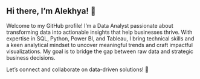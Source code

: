 ## Hi there,  I’m Alekhya! 👋
Welcome to my GitHub profile! I’m a Data Analyst passionate about transforming data into actionable insights that help businesses thrive.
With expertise in SQL, Python, Power BI, and Tableau, I bring technical skills and a keen analytical mindset to uncover meaningful trends and craft impactful visualizations. My goal is to bridge the gap between raw data and strategic business decisions.

Let’s connect and collaborate on data-driven solutions! 🚀

<!--
**AlekhyaVankayala09/AlekhyaVankayala09** is a ✨ _special_ ✨ repository because its `README.md` (this file) appears on your GitHub profile.

Here are some ideas to get you started:

- 🔭 I’m currently working on ...
- 🌱 I’m currently learning ...
- 👯 I’m looking to collaborate on ...
- 🤔 I’m looking for help with ...
- 💬 Ask me about ...
- 📫 How to reach me: ...
- 😄 Pronouns: ...
- ⚡ Fun fact: ...
-->
